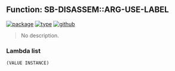 ## Function: SB-DISASSEM::ARG-USE-LABEL
[![package](https://img.shields.io/badge/Package-SB--DISASSEM-5f9ea0.svg?style=social&colorA=999999)](../) [![type](https://img.shields.io/badge/Type-Function-5f9ea0.svg?style=social&colorA=999999)](../#function) [![github](https://img.shields.io/badge/GitHub-View_the_source-5f9ea0.svg?style=social&colorA=999999&logo=github)](https://github.com/sbcl/sbcl/blob/master/src/compiler/disassem.lisp/) 

> No description.

### Lambda list
```
(VALUE INSTANCE)
```
